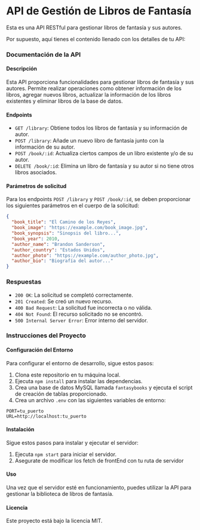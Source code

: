 # API de Gestión de Libros de Fantasía

Esta es una API RESTful para gestionar libros de fantasía y sus autores.

Por supuesto, aquí tienes el contenido llenado con los detalles de tu API:

### Documentación de la API

#### Descripción
Esta API proporciona funcionalidades para gestionar libros de fantasía y sus autores. Permite realizar operaciones como obtener información de los libros, agregar nuevos libros, actualizar la información de los libros existentes y eliminar libros de la base de datos.

#### Endpoints
- `GET /library`: Obtiene todos los libros de fantasía y su información de autor.
- `POST /library`: Añade un nuevo libro de fantasía junto con la información de su autor.
- `POST /book/:id`: Actualiza ciertos campos de un libro existente y/o de su autor.
- `DELETE /book/:id`: Elimina un libro de fantasía y su autor si no tiene otros libros asociados.

#### Parámetros de solicitud
Para los endpoints `POST /library` y `POST /book/:id`, se deben proporcionar los siguientes parámetros en el cuerpo de la solicitud:

```json
{
  "book_title": "El Camino de los Reyes",
  "book_image": "https://example.com/book_image.jpg",
  "book_synopsis": "Sinopsis del libro...",
  "book_year": 2010,
  "author_name": "Brandon Sanderson",
  "author_country": "Estados Unidos",
  "author_photo": "https://example.com/author_photo.jpg",
  "author_bio": "Biografía del autor..."
}
```



### Respuestas

- `200 OK`: La solicitud se completó correctamente.
- `201 Created`: Se creó un nuevo recurso.
- `400 Bad Request`: La solicitud fue incorrecta o no válida.
- `404 Not Found`: El recurso solicitado no se encontró.
- `500 Internal Server Error`: Error interno del servidor.

### Instrucciones del Proyecto

#### Configuración del Entorno
Para configurar el entorno de desarrollo, sigue estos pasos:

1. Clona este repositorio en tu máquina local.
2. Ejecuta `npm install` para instalar las dependencias.
3. Crea una base de datos MySQL llamada `fantasybooks` y ejecuta el script de creación de tablas proporcionado.
4. Crea un archivo `.env` con las siguientes variables de entorno:

```dotenv
PORT=tu_puerto
URL=http://localhost:tu_puerto

```

#### Instalación
Sigue estos pasos para instalar y ejecutar el servidor:

1. Ejecuta `npm start` para iniciar el servidor.
2. Asegurate de modificar los fetch de frontEnd con tu ruta de servidor


#### Uso
Una vez que el servidor esté en funcionamiento, puedes utilizar la API para gestionar la biblioteca de libros de fantasía.


#### Licencia
Este proyecto está bajo la licencia MIT.
